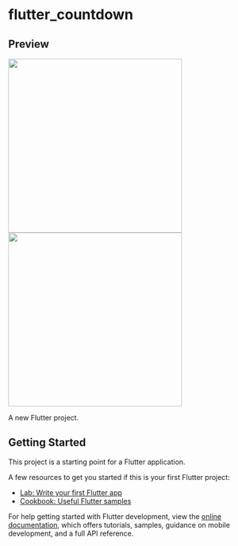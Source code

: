 # flutter_countdown

## Preview
<img src="https://github.com/thecvcoder/flutter_countdown/blob/master/previews/Screenshot_20230112-104708.png" style="width: 350px" />
<img src="https://github.com/thecvcoder/flutter_countdown/blob/master/previews/Screenshot_20230112-104718.png" style="width: 350px" />

A new Flutter project.

## Getting Started

This project is a starting point for a Flutter application.

A few resources to get you started if this is your first Flutter project:

- [Lab: Write your first Flutter app](https://docs.flutter.dev/get-started/codelab)
- [Cookbook: Useful Flutter samples](https://docs.flutter.dev/cookbook)

For help getting started with Flutter development, view the
[online documentation](https://docs.flutter.dev/), which offers tutorials,
samples, guidance on mobile development, and a full API reference.
